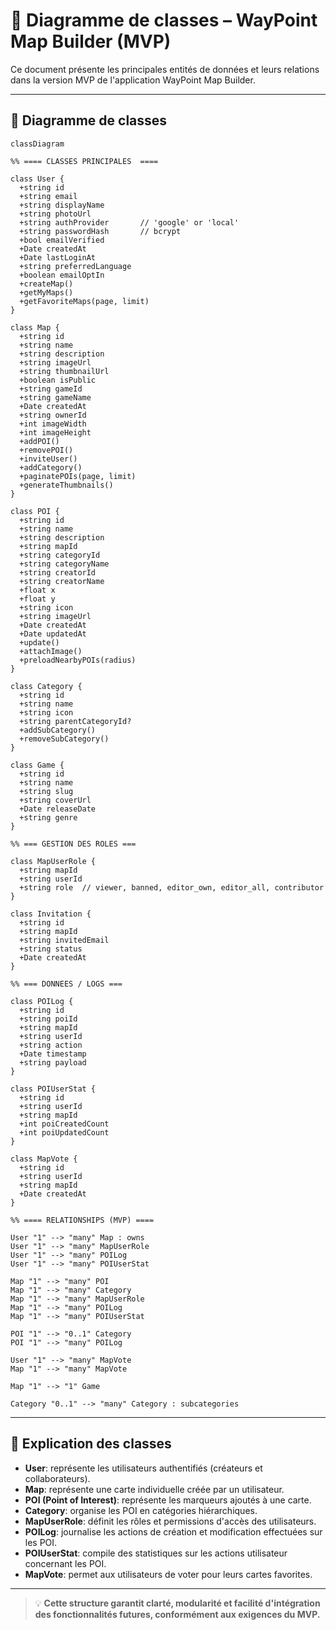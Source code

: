 # 🧩 Diagramme de classes – WayPoint Map Builder (MVP)

Ce document présente les principales entités de données et leurs relations dans la version MVP de l'application WayPoint Map Builder.

---

## 🌳 Diagramme de classes

```mermaid
classDiagram

%% ==== CLASSES PRINCIPALES  ====

class User {
  +string id
  +string email
  +string displayName
  +string photoUrl
  +string authProvider       // 'google' or 'local'
  +string passwordHash       // bcrypt
  +bool emailVerified
  +Date createdAt
  +Date lastLoginAt
  +string preferredLanguage
  +boolean emailOptIn
  +createMap()
  +getMyMaps()
  +getFavoriteMaps(page, limit)
}

class Map {
  +string id
  +string name
  +string description
  +string imageUrl
  +string thumbnailUrl
  +boolean isPublic
  +string gameId
  +string gameName
  +Date createdAt
  +string ownerId
  +int imageWidth
  +int imageHeight
  +addPOI()
  +removePOI()
  +inviteUser()
  +addCategory()
  +paginatePOIs(page, limit)
  +generateThumbnails()
}

class POI {
  +string id
  +string name
  +string description
  +string mapId
  +string categoryId
  +string categoryName
  +string creatorId
  +string creatorName
  +float x
  +float y
  +string icon
  +string imageUrl
  +Date createdAt
  +Date updatedAt
  +update()
  +attachImage()
  +preloadNearbyPOIs(radius)
}

class Category {
  +string id
  +string name
  +string icon
  +string parentCategoryId?
  +addSubCategory()
  +removeSubCategory()
}

class Game {
  +string id
  +string name
  +string slug
  +string coverUrl
  +Date releaseDate
  +string genre
}

%% === GESTION DES ROLES ===

class MapUserRole {
  +string mapId
  +string userId
  +string role  // viewer, banned, editor_own, editor_all, contributor
}

class Invitation {
  +string id
  +string mapId
  +string invitedEmail
  +string status
  +Date createdAt
}

%% === DONNEES / LOGS ===

class POILog {
  +string id
  +string poiId
  +string mapId
  +string userId
  +string action
  +Date timestamp
  +string payload
}

class POIUserStat {
  +string id
  +string userId
  +string mapId
  +int poiCreatedCount
  +int poiUpdatedCount
}

class MapVote {
  +string id
  +string userId
  +string mapId
  +Date createdAt
}

%% ==== RELATIONSHIPS (MVP) ====

User "1" --> "many" Map : owns
User "1" --> "many" MapUserRole
User "1" --> "many" POILog
User "1" --> "many" POIUserStat

Map "1" --> "many" POI
Map "1" --> "many" Category
Map "1" --> "many" MapUserRole
Map "1" --> "many" POILog
Map "1" --> "many" POIUserStat

POI "1" --> "0..1" Category
POI "1" --> "many" POILog

User "1" --> "many" MapVote
Map "1" --> "many" MapVote

Map "1" --> "1" Game

Category "0..1" --> "many" Category : subcategories

```

---

## 🔑 Explication des classes

- **User**: représente les utilisateurs authentifiés (créateurs et collaborateurs).
- **Map**: représente une carte individuelle créée par un utilisateur.
- **POI (Point of Interest)**: représente les marqueurs ajoutés à une carte.
- **Category**: organise les POI en catégories hiérarchiques.
- **MapUserRole**: définit les rôles et permissions d'accès des utilisateurs.
- **POILog**: journalise les actions de création et modification effectuées sur les POI.
- **POIUserStat**: compile des statistiques sur les actions utilisateur concernant les POI.
- **MapVote**: permet aux utilisateurs de voter pour leurs cartes favorites.

---

>💡 **Cette structure garantit clarté, modularité et facilité d'intégration des fonctionnalités futures, conformément aux exigences du MVP.**
